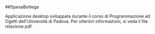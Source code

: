 ##SpesaBottega

Applicazione desktop sviluppata durante il corso di Programmazione ad Ogetti dell'Università di Padova.
Per ulteriori informazioni, si veda il file relazione.pdf.
